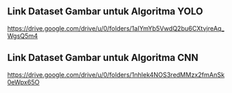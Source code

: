 ## Link Dataset Gambar untuk Algoritma YOLO
https://drive.google.com/drive/u/0/folders/1aIYmYb5VwdQ2bu6CXtvjreAq_WgsQ5m4

## Link Dataset Gambar untuk Algoritma CNN
https://drive.google.com/drive/u/0/folders/1nhlek4NOS3redMMzx2fmAnSk0eWpx65O
